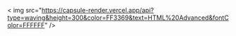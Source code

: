 < img src="https://capsule-render.vercel.app/api?type=waving&height=300&color=FF3369&text=HTML%20Advanced&fontColor=FFFFFF" />
